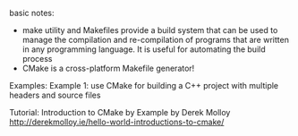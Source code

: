 basic notes:
- make utility and Makefiles provide a build system that can be used to manage the compilation and re-compilation of programs that are written in any programming language. It is useful for automating the build process
- CMake is a cross-platform Makefile generator!

Examples:
Example 1: use CMake for building a C++ project with multiple headers and source files

Tutorial:
Introduction to CMake by Example by Derek Molloy
http://derekmolloy.ie/hello-world-introductions-to-cmake/
